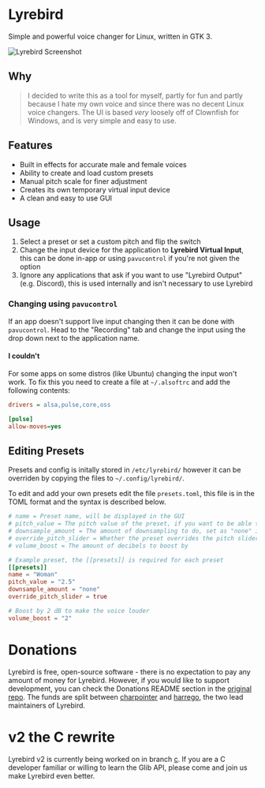 # Lyrebird

Simple and powerful voice changer for Linux, written in GTK 3.

![Lyrebird Screenshot](https://raw.githubusercontent.com/lyrebird-voice-changer/lyrebird/master/preview.png)

## Why

> I decided to write this as a tool for myself, partly for fun and partly because I hate my own voice and since there was no decent Linux voice changers. The UI is based *very* loosely off of Clownfish for Windows, and is very simple and easy to use.

## Features

-  Built in effects for accurate male and female voices
-  Ability to create and load custom presets
-  Manual pitch scale for finer adjustment
-  Creates its own temporary virtual input device
-  A clean and easy to use GUI

## Usage

1.  Select a preset or set a custom pitch and flip the switch
2.  Change the input device for the application to **Lyrebird Virtual Input**, this can be done in-app or using `pavucontrol` if you're not given the option
3.  Ignore any applications that ask if you want to use "Lyrebird Output" (e.g. Discord), this is used internally and isn't necessary to use Lyrebird

### Changing using `pavucontrol`

If an app doesn't support live input changing then it can be done with `pavucontrol`. Head to the "Recording" tab and change the input using the drop down next to the application name.

#### I couldn't

For some apps on some distros (like Ubuntu) changing the input won't work. To fix this you need to create a file at `~/.alsoftrc` and add the following contents:

```ini
drivers = alsa,pulse,core,oss

[pulse]
allow-moves=yes
```

## Editing Presets

Presets and config is initally stored in `/etc/lyrebird/` however it can be overriden by copying the files to `~/.config/lyrebird/`.

To edit and add your own presets edit the file `presets.toml`, this file is in the TOML format and the syntax is described below.

```toml
# name = Preset name, will be displayed in the GUI
# pitch_value = The pitch value of the preset, if you want to be able to adjust this use "scale"
# downsample_amount = The amount of downsampling to do, set as "none" if you don't want any
# override_pitch_slider = Whether the preset overrides the pitch slider or not
# volume_boost = The amount of decibels to boost by

# Example preset, the [[presets]] is required for each preset
[[presets]]
name = "Woman"
pitch_value = "2.5"
downsample_amount = "none"
override_pitch_slider = true

# Boost by 2 dB to make the voice louder
volume_boost = "2"
```

# Donations

Lyrebird is free, open-source software - there is no expectation to pay any amount of money for Lyrebird. However, if you would like to support development, you can check the Donations README section in the [original repo](https://github.com/lyrebird-voice-changer/lyrebird/blob/master/README.md). The funds are split between [charpointer](https://github.com/charpointer) and [harrego](https://github.com/harrego), the two lead maintainers of Lyrebird.

# v2 the C rewrite

Lyrebird v2 is currently being worked on in branch [c](https://github.com/lyrebird-voice-changer/lyrebird/tree/c). If you are a C developer familiar or willing to learn the Glib API, please come and join us make Lyrebird even better.
